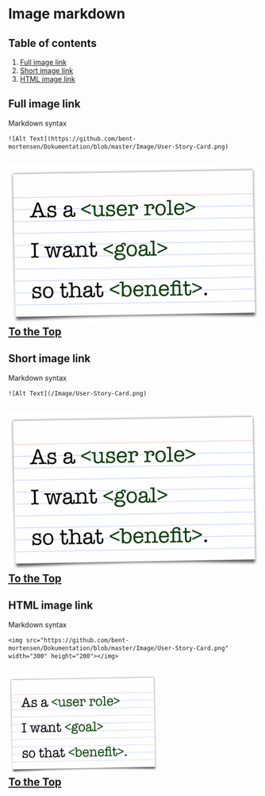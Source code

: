 <a name="top"></a>


# Image markdown
## Table of contents 
1. [Full image link](#example1)
2. [Short image link](#example2)
3. [HTML image link](#example3)

<a name="example1"></a>
## Full image link

Markdown syntax
```
![Alt Text](https://github.com/bent-mortensen/Dokumentation/blob/master/Image/User-Story-Card.png)
```
![Alt Text](https://github.com/bent-mortensen/Dokumentation/blob/master/Image/User-Story-Card.png)  
[To the Top](#top)
---
<a name="example2"></a>
## Short image link

Markdown syntax
```
![Alt Text](/Image/User-Story-Card.png)
```
![Alt Text](/Image/User-Story-Card.png)  
[To the Top](#top)
---
<a name="example3"></a>
## HTML image link

Markdown syntax
```
<img src="https://github.com/bent-mortensen/Dokumentation/blob/master/Image/User-Story-Card.png" width="300" height="200"></img>
```
<img src="https://github.com/bent-mortensen/Dokumentation/blob/master/Image/User-Story-Card.png" width="300" height="200"></img>  
[To the Top](#top)
---
